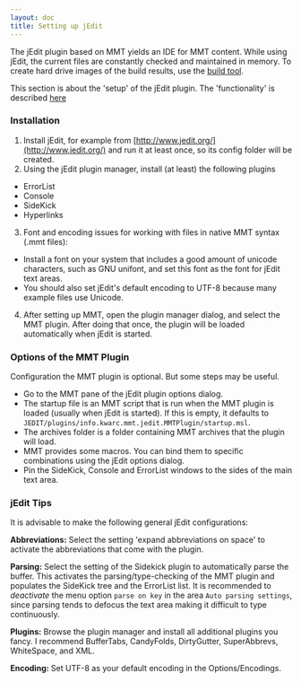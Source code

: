 ```yaml
---
layout: doc
title: Setting up jEdit
---
```


The jEdit plugin based on MMT yields an IDE for MMT content.
While using jEdit, the current files are constantly checked and maintained in memory.
To create hard drive images of the build results, use the [build tool](../applications/building.html).

This section is about the 'setup' of the jEdit plugin.
The 'functionality' is described [here](../applications/jedit.html)

### Installation

1. Install jEdit, for example from [http://www.jedit.org/](http://www.jedit.org/) and run it at least once, so its config folder will be created.
2. Using the jEdit plugin manager, install (at least) the following plugins
  * ErrorList
  * Console
  * SideKick
  * Hyperlinks
3. Font and encoding issues for working with files in native MMT syntax (.mmt files):
  * Install a font on your system that includes a good amount of unicode characters, such as GNU unifont, and set this font as the font for jEdit text areas.
  * You should also set jEdit's default encoding to UTF-8 because many example files use Unicode. 
4. After setting up MMT, open the plugin manager dialog, and select the MMT plugin.
   After doing that once, the plugin will be loaded automatically when jEdit is started.

<!--
### Updating

To update the plugin, just replace the changed jar(s) in jEdit's settings folder (`~/.jedit/jars` on linux, `<USER>AppData\Roaming\jEdit` on windows) and restart jEdit or reload the changed jars via jEdit's plugin manager dialog.

The MMT code also provides the build target `sbt jedit/install` to replace the old jars in the jEdit settings folder. (Calling `mmt :jeditsetup" will additionally copy/uninstall configuration files.)
--->

### Options of the MMT Plugin

Configuration the MMT plugin is optional. But some steps may be useful.

* Go to the MMT pane of the jEdit plugin options dialog.
* The startup file is an MMT script that is run when the MMT plugin is loaded (usually when jEdit is started).
  If this is empty, it defaults to `JEDIT/plugins/info.kwarc.mmt.jedit.MMTPlugin/startup.msl`.
* The archives folder is a folder containing MMT archives that the plugin will load.
* MMT provides some macros. You can bind them to specific combinations using the jEdit options dialog. 
* Pin the SideKick, Console and ErrorList windows to the sides of the main text area.

### jEdit Tips

It is advisable to make the following general jEdit configurations:

**Abbreviations:** Select the setting 'expand abbreviations on space' to activate the abbreviations that come with the plugin.

**Parsing:** Select the setting of the Sidekick plugin to automatically parse the buffer. This activates the parsing/type-checking of the MMT plugin and populates the SideKick tree and the ErrorList list. It is recommended to *deactivate* the menu option `parse on key` in the area `Auto parsing settings`, since parsing tends to defocus the text area making it difficult to type continuously.

**Plugins:** Browse the plugin manager and install all additional plugins you fancy. I recommend BufferTabs, CandyFolds, DirtyGutter, SuperAbbrevs, WhiteSpace, and XML.

**Encoding:** Set UTF-8 as your default encoding in the Options/Encodings.
